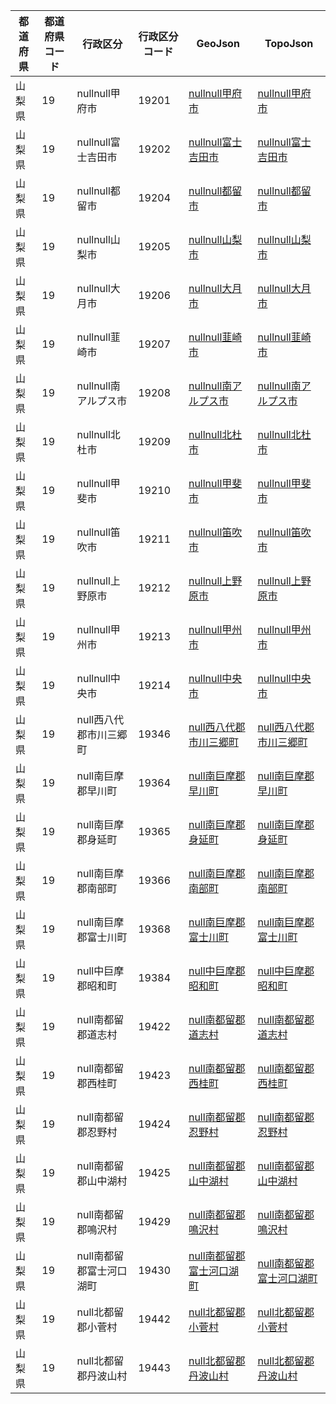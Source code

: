 | 都道府県 | 都道府県コード | 行政区分 | 行政区分コード | GeoJson | TopoJson |
|-----------|--------------|--------- |--------------|------|------|
| 山梨県 | 19 | nullnull甲府市 | 19201 | [nullnull甲府市](/geojson/cities/19/19201.json) | [nullnull甲府市](/topojson/cities/19/19201.topojson) |
| 山梨県 | 19 | nullnull富士吉田市 | 19202 | [nullnull富士吉田市](/geojson/cities/19/19202.json) | [nullnull富士吉田市](/topojson/cities/19/19202.topojson) |
| 山梨県 | 19 | nullnull都留市 | 19204 | [nullnull都留市](/geojson/cities/19/19204.json) | [nullnull都留市](/topojson/cities/19/19204.topojson) |
| 山梨県 | 19 | nullnull山梨市 | 19205 | [nullnull山梨市](/geojson/cities/19/19205.json) | [nullnull山梨市](/topojson/cities/19/19205.topojson) |
| 山梨県 | 19 | nullnull大月市 | 19206 | [nullnull大月市](/geojson/cities/19/19206.json) | [nullnull大月市](/topojson/cities/19/19206.topojson) |
| 山梨県 | 19 | nullnull韮崎市 | 19207 | [nullnull韮崎市](/geojson/cities/19/19207.json) | [nullnull韮崎市](/topojson/cities/19/19207.topojson) |
| 山梨県 | 19 | nullnull南アルプス市 | 19208 | [nullnull南アルプス市](/geojson/cities/19/19208.json) | [nullnull南アルプス市](/topojson/cities/19/19208.topojson) |
| 山梨県 | 19 | nullnull北杜市 | 19209 | [nullnull北杜市](/geojson/cities/19/19209.json) | [nullnull北杜市](/topojson/cities/19/19209.topojson) |
| 山梨県 | 19 | nullnull甲斐市 | 19210 | [nullnull甲斐市](/geojson/cities/19/19210.json) | [nullnull甲斐市](/topojson/cities/19/19210.topojson) |
| 山梨県 | 19 | nullnull笛吹市 | 19211 | [nullnull笛吹市](/geojson/cities/19/19211.json) | [nullnull笛吹市](/topojson/cities/19/19211.topojson) |
| 山梨県 | 19 | nullnull上野原市 | 19212 | [nullnull上野原市](/geojson/cities/19/19212.json) | [nullnull上野原市](/topojson/cities/19/19212.topojson) |
| 山梨県 | 19 | nullnull甲州市 | 19213 | [nullnull甲州市](/geojson/cities/19/19213.json) | [nullnull甲州市](/topojson/cities/19/19213.topojson) |
| 山梨県 | 19 | nullnull中央市 | 19214 | [nullnull中央市](/geojson/cities/19/19214.json) | [nullnull中央市](/topojson/cities/19/19214.topojson) |
| 山梨県 | 19 | null西八代郡市川三郷町 | 19346 | [null西八代郡市川三郷町](/geojson/cities/19/19346.json) | [null西八代郡市川三郷町](/topojson/cities/19/19346.topojson) |
| 山梨県 | 19 | null南巨摩郡早川町 | 19364 | [null南巨摩郡早川町](/geojson/cities/19/19364.json) | [null南巨摩郡早川町](/topojson/cities/19/19364.topojson) |
| 山梨県 | 19 | null南巨摩郡身延町 | 19365 | [null南巨摩郡身延町](/geojson/cities/19/19365.json) | [null南巨摩郡身延町](/topojson/cities/19/19365.topojson) |
| 山梨県 | 19 | null南巨摩郡南部町 | 19366 | [null南巨摩郡南部町](/geojson/cities/19/19366.json) | [null南巨摩郡南部町](/topojson/cities/19/19366.topojson) |
| 山梨県 | 19 | null南巨摩郡富士川町 | 19368 | [null南巨摩郡富士川町](/geojson/cities/19/19368.json) | [null南巨摩郡富士川町](/topojson/cities/19/19368.topojson) |
| 山梨県 | 19 | null中巨摩郡昭和町 | 19384 | [null中巨摩郡昭和町](/geojson/cities/19/19384.json) | [null中巨摩郡昭和町](/topojson/cities/19/19384.topojson) |
| 山梨県 | 19 | null南都留郡道志村 | 19422 | [null南都留郡道志村](/geojson/cities/19/19422.json) | [null南都留郡道志村](/topojson/cities/19/19422.topojson) |
| 山梨県 | 19 | null南都留郡西桂町 | 19423 | [null南都留郡西桂町](/geojson/cities/19/19423.json) | [null南都留郡西桂町](/topojson/cities/19/19423.topojson) |
| 山梨県 | 19 | null南都留郡忍野村 | 19424 | [null南都留郡忍野村](/geojson/cities/19/19424.json) | [null南都留郡忍野村](/topojson/cities/19/19424.topojson) |
| 山梨県 | 19 | null南都留郡山中湖村 | 19425 | [null南都留郡山中湖村](/geojson/cities/19/19425.json) | [null南都留郡山中湖村](/topojson/cities/19/19425.topojson) |
| 山梨県 | 19 | null南都留郡鳴沢村 | 19429 | [null南都留郡鳴沢村](/geojson/cities/19/19429.json) | [null南都留郡鳴沢村](/topojson/cities/19/19429.topojson) |
| 山梨県 | 19 | null南都留郡富士河口湖町 | 19430 | [null南都留郡富士河口湖町](/geojson/cities/19/19430.json) | [null南都留郡富士河口湖町](/topojson/cities/19/19430.topojson) |
| 山梨県 | 19 | null北都留郡小菅村 | 19442 | [null北都留郡小菅村](/geojson/cities/19/19442.json) | [null北都留郡小菅村](/topojson/cities/19/19442.topojson) |
| 山梨県 | 19 | null北都留郡丹波山村 | 19443 | [null北都留郡丹波山村](/geojson/cities/19/19443.json) | [null北都留郡丹波山村](/topojson/cities/19/19443.topojson) |
